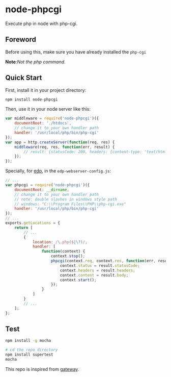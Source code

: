 node-phpcgi
===========

Execute php in node with php-cgi.

## Foreword

Before using this, make sure you have already installed the `php-cgi`

__Note__:_Not the php command_.

## Quick Start

First, install it in your project directory:

```bash
npm install node-phpcgi
```

Then, use it in your node server like this:

```javascript
var middleware = require('node-phpcgi')({
    documentRoot: './htdocs',
    // change it to your own handler path
    handler: '/usr/local/php/bin/php-cgi'
});
var app = http.createServer(function(req, res) {
    middleware(req, res, function(err, result) {
        // result: {statusCode: 200, headers: {content-type: 'text/html'}, body: 'html'}
    });
});
```

Specially, for [edp](https://github.com/ecomfe/edp), in the `edp-webserver-config.js`:

```javascript
// ...
var phpcgi = require('node-phpcgi')({
    documentRoot: __dirname,
    // change it to your own handler path
    // note: double slashes in windows style path
    // windows: "C:\\Program Files\\PHP\\php-cgi.exe"
    handler: '/usr/local/php/bin/php-cgi'
});
// ...
exports.getLocations = {
    return [
        // ...
        {
            location: /\.php($|\?)/,
            handler: [
                function(context) {
                    context.stop();
                    phpcgi(context.req, context.res, function(err, result) {
                        context.status = result.statusCode;
                        context.headers = result.headers;
                        context.content = result.body;
                        context.start();
                    });
                }
            ]
        }
        // ...
    ];
};
```

## Test

```bash
npm install -g mocha

# cd the repo directory
npm install supertest
mocha
```

This repo is inspired from [gateway](https://github.com/fgnass/gateway.git).
